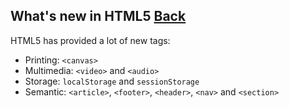 ## What's new in HTML5 [Back](./qa.md)

HTML5 has provided a lot of new tags:
- Printing: `<canvas>`
- Multimedia: `<video>` and `<audio>`
- Storage: `localStorage` and `sessionStorage`
- Semantic: `<article>`, `<footer>`, `<header>`, `<nav>` and `<section>`

